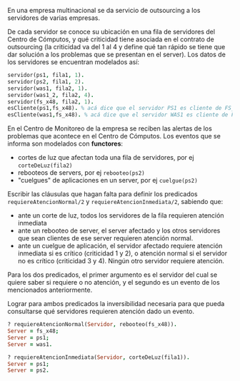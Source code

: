 En una empresa multinacional se da servicio de outsourcing a los servidores de varias empresas.

De cada servidor se conoce su ubicación en una fila de servidores del Centro de Cómputos, y qué criticidad tiene asociada en el contrato de outsourcing (la criticidad va del 1 al 4 y define qué tan rápido se tiene que dar solución a los problemas que se presentan en el server). Los datos de los servidores se encuentran modelados así:

```prolog
servidor(ps1, fila1, 1).
servidor(ps2, fila1, 2).
servidor(was1, fila2, 1).
servidor(was1_2, fila2, 4).
servidor(fs_x48, fila2, 1).
esCliente(ps1,fs_x48). % acá dice que el servidor PS1 es cliente de FS_X48
esCliente(was1,fs_x48). % acá dice que el servidor WAS1 es cliente de FS_X48
```

En el Centro de Monitoreo de la empresa se reciben las alertas de los problemas que acontece en el Centro de Cómputos. Los eventos que se informa son modelados con **functores**:

* cortes de luz que afectan toda una fila de servidores, por ej `corteDeLuz(fila2)`
* rebooteos de servers, por ej `rebooteo(ps2)`
* "cuelgues" de aplicaciones en un server, por ej `cuelgue(ps2)`

Escribir las cláusulas que hagan falta para definir los predicados `requiereAtencionNormal/2` y `requiereAtencionInmediata/2`, sabiendo que:

* ante un corte de luz, todos los servidores de la fila requieren atención inmediata
* ante un rebooteo de server, el server afectado y los otros servidores que sean clientes de ese server
requieren atención normal.
* ante un cuelgue de aplicación, el servidor afectado requiere atención inmediata si es crítico (criticidad 1 y 2), o atención normal si el servidor no es crítico (criticidad 3 y 4). Ningún otro servidor requiere atención.

Para los dos predicados, el primer argumento es el servidor del cual se quiere saber si requiere o no atención, y el segundo es un evento de los mencionados anteriormente.

Lograr para ambos predicados la inversibilidad necesaria para que pueda consultarse qué servidores requieren atención dado un evento.

```prolog
? requiereAtencionNormal(Servidor, rebooteo(fs_x48)).
Server = fs_x48;
Server = ps1;
Server = was1.

? requiereAtencionInmediata(Servidor, corteDeLuz(fila1)).
Server = ps1;
Server = ps2.
```